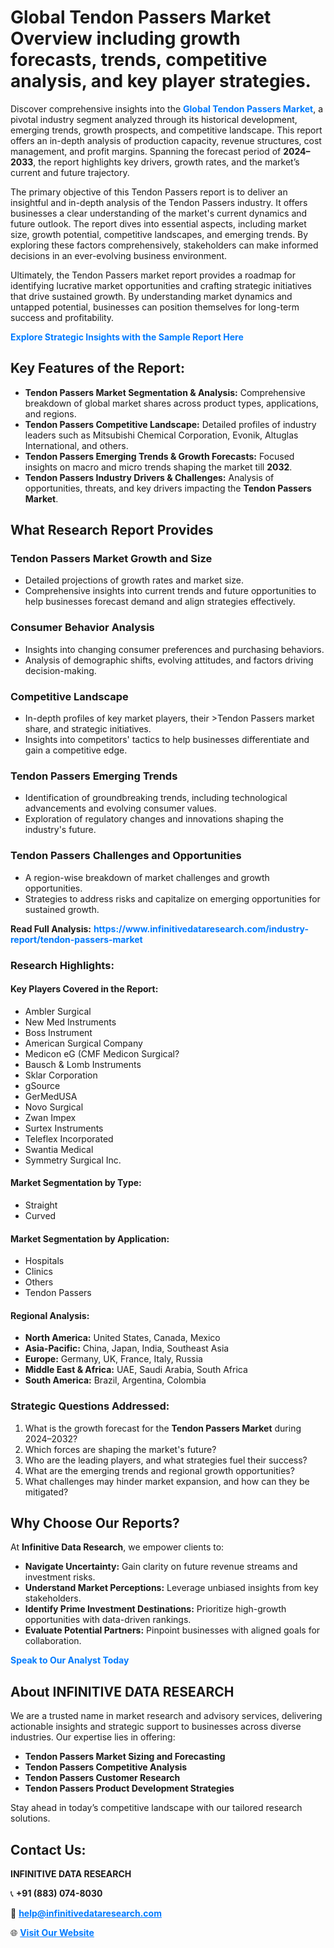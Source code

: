 <h1>Global Tendon Passers Market Overview including growth forecasts, trends, competitive analysis, and key player strategies.</h1>
<p>
Discover comprehensive insights into the 
<a href="https://www.infinitivedataresearch.com/industry-report/tendon-passers-market" rel="dofollow" style="color: #007BFF; text-decoration: none;"><strong>Global Tendon Passers Market</strong></a>, a pivotal industry segment analyzed through its historical development, emerging trends, growth prospects, and competitive landscape. This report offers an in-depth analysis of production capacity, revenue structures, cost management, and profit margins. Spanning the forecast period of <strong>2024–2033</strong>, the report highlights key drivers, growth rates, and the market’s current and future trajectory.
</p>
<p>
The primary objective of this Tendon Passers report is to deliver an insightful and in-depth analysis of the Tendon Passers industry. It offers businesses a clear understanding of the market's current dynamics and future outlook. The report dives into essential aspects, including market size, growth potential, competitive landscapes, and emerging trends. By exploring these factors comprehensively, stakeholders can make informed decisions in an ever-evolving business environment.
</p>
<p>
Ultimately, the Tendon Passers market report provides a roadmap for identifying lucrative market opportunities and crafting strategic initiatives that drive sustained growth. By understanding market dynamics and untapped potential, businesses can position themselves for long-term success and profitability.
</p>
<p>
<a href="https://www.infinitivedataresearch.com/request-sample/reportId=110422" style="color: #007BFF; text-decoration: none;"><strong>Explore Strategic Insights with the Sample Report Here</strong></a>
</p>

<h2>Key Features of the Report:</h2>
<ul>
<li><strong>Tendon Passers Market Segmentation & Analysis:</strong> Comprehensive breakdown of global market shares across product types, applications, and regions.</li>
<li><strong>Tendon Passers Competitive Landscape:</strong> Detailed profiles of industry leaders such as Mitsubishi Chemical Corporation, Evonik, Altuglas International, and others.</li>
<li><strong>Tendon Passers Emerging Trends & Growth Forecasts:</strong> Focused insights on macro and micro trends shaping the market till <strong>2032</strong>.</li>
<li><strong>Tendon Passers Industry Drivers & Challenges:</strong> Analysis of opportunities, threats, and key drivers impacting the <strong>Tendon Passers Market</strong>.</li>
</ul>

<h2>What Research Report Provides</h2>
<h3>Tendon Passers Market Growth and Size</h3>
<ul>
<li>Detailed projections of growth rates and market size.</li>
<li>Comprehensive insights into current trends and future opportunities to help businesses forecast demand and align strategies effectively.</li>
</ul>

<h3>Consumer Behavior Analysis</h3>
<ul>
<li>Insights into changing consumer preferences and purchasing behaviors.</li>
<li>Analysis of demographic shifts, evolving attitudes, and factors driving decision-making.</li>
</ul>

<h3>Competitive Landscape</h3>
<ul>
<li>In-depth profiles of key market players, their >Tendon Passers market share, and strategic initiatives.</li>
<li>Insights into competitors' tactics to help businesses differentiate and gain a competitive edge.</li>
</ul>

<h3>Tendon Passers Emerging Trends</h3>
<ul>
<li>Identification of groundbreaking trends, including technological advancements and evolving consumer values.</li>
<li>Exploration of regulatory changes and innovations shaping the industry's future.</li>
</ul>

<h3>Tendon Passers Challenges and Opportunities</h3>
<ul>
<li>A region-wise breakdown of market challenges and growth opportunities.</li>
<li>Strategies to address risks and capitalize on emerging opportunities for sustained growth.</li>
</ul>
<p><strong>Read Full Analysis:</strong> <a href="https://www.infinitivedataresearch.com/industry-report/tendon-passers-market" rel="dofollow" style="color: #007BFF; text-decoration: none;"><strong>https://www.infinitivedataresearch.com/industry-report/tendon-passers-market</strong></a></p>
<h3>Research Highlights:</h3>
<h4>Key Players Covered in the Report:</h4>
<ul><li>Ambler Surgical</li><li>New Med Instruments</li><li>Boss Instrument</li><li>American Surgical Company</li><li>Medicon eG (CMF Medicon Surgical?</li><li>Bausch &amp; Lomb Instruments</li><li>Sklar Corporation</li><li>gSource</li><li>GerMedUSA</li><li>Novo Surgical</li><li>Zwan Impex</li><li>Surtex Instruments</li><li>Teleflex Incorporated</li><li>Swantia Medical</li><li>Symmetry Surgical Inc.</li></ul>
<h4>Market Segmentation by Type:</h4>
<ul><li>Straight</li><li>Curved</li></ul>
<h4>Market Segmentation by Application:</h4>
<ul><li>Hospitals</li><li>Clinics</li><li>Others</li><li>Tendon Passers</li></ul>

<h4>Regional Analysis:</h4>
<ul>
<li><strong>North America:</strong> United States, Canada, Mexico</li>
<li><strong>Asia-Pacific:</strong> China, Japan, India, Southeast Asia</li>
<li><strong>Europe:</strong> Germany, UK, France, Italy, Russia</li>
<li><strong>Middle East & Africa:</strong> UAE, Saudi Arabia, South Africa</li>
<li><strong>South America:</strong> Brazil, Argentina, Colombia</li>
</ul>

<h3>Strategic Questions Addressed:</h3>
<ol>
<li>What is the growth forecast for the <strong>Tendon Passers Market</strong> during 2024–2032?</li>
<li>Which forces are shaping the market's future?</li>
<li>Who are the leading players, and what strategies fuel their success?</li>
<li>What are the emerging trends and regional growth opportunities?</li>
<li>What challenges may hinder market expansion, and how can they be mitigated?</li>
</ol>

<h2>Why Choose Our Reports?</h2>
<p>At <strong>Infinitive Data Research</strong>, we empower clients to:</p>
<ul>
<li><strong>Navigate Uncertainty:</strong> Gain clarity on future revenue streams and investment risks.</li>
<li><strong>Understand Market Perceptions:</strong> Leverage unbiased insights from key stakeholders.</li>
<li><strong>Identify Prime Investment Destinations:</strong> Prioritize high-growth opportunities with data-driven rankings.</li>
<li><strong>Evaluate Potential Partners:</strong> Pinpoint businesses with aligned goals for collaboration.</li>
</ul>
<p><a href="https://www.infinitivedataresearch.com/industry-report/tendon-passers-market" rel="dofollow" style="color: #007BFF; text-decoration: none;"><strong>Speak to Our Analyst Today</strong></a></p>

<h2>About INFINITIVE DATA RESEARCH</h2>
<p>We are a trusted name in market research and advisory services, delivering actionable insights and strategic support to businesses across diverse industries. Our expertise lies in offering:</p>
<ul>
<li><strong>Tendon Passers Market Sizing and Forecasting</strong></li>
<li><strong>Tendon Passers Competitive Analysis</strong></li>
<li><strong>Tendon Passers Customer Research</strong></li>
<li><strong>Tendon Passers Product Development Strategies</strong></li>
</ul>
<p>Stay ahead in today’s competitive landscape with our tailored research solutions.</p>

<h2>Contact Us:</h2>
<p><strong>INFINITIVE DATA RESEARCH</strong></p>
<p>📞 <strong>+91 (883) 074-8030</strong></p>
<p>📧 <strong><a href="mailto:help@infinitivedataresearch.com" style="color: #007BFF;">help@infinitivedataresearch.com</a></strong></p>
<p>🌐 <strong><a href="https://www.infinitivedataresearch.com" rel="dofollow" style="color: #007BFF;">Visit Our Website</a></strong></p>
